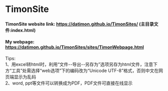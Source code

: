 # TimonSite 

#### TimonSite website link: https://datimon.github.io/TimonSites/ (主目录文件:index.html)  

#### My webpage: https://datimon.github.io/TimonSites/sites/TimonWebpage.html  
  
Tips:  
1、用excel转html时，利用“文件--导出--另存为”选项另存为html文件，注意下方“工具”处需选择“web选项”下的编码改为“Unicode UTF-8”格式，否则中文在网页端显示为乱码  
2、word, ppt等文件可以转换成为PDF，PDF文件可直接在线显示


